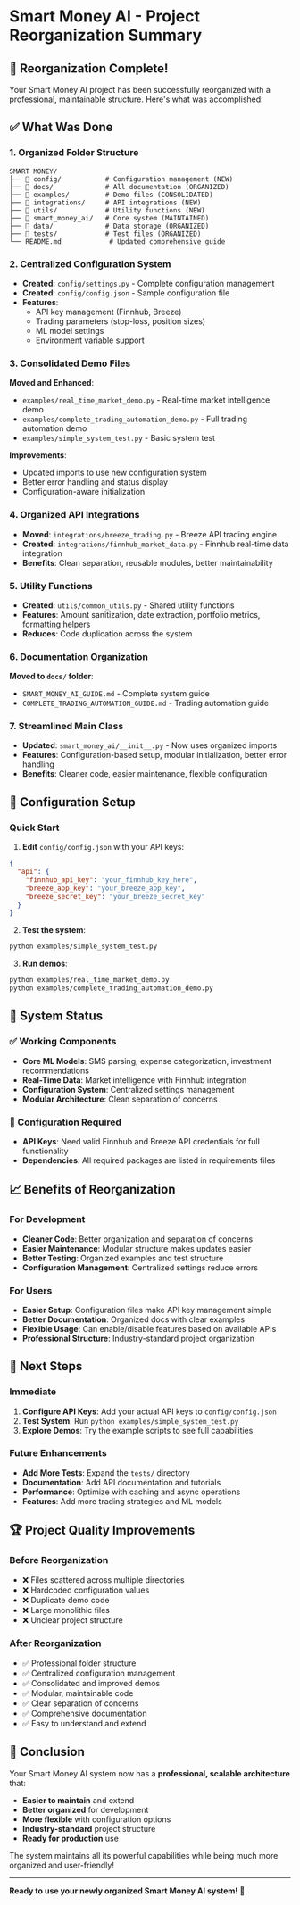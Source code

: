 # Smart Money AI - Project Reorganization Summary

## 🎯 Reorganization Complete!

Your Smart Money AI project has been successfully reorganized with a professional, maintainable structure. Here's what was accomplished:

## ✅ What Was Done

### 1. **Organized Folder Structure** 
```
SMART MONEY/
├── 📁 config/           # Configuration management (NEW)
├── 📁 docs/             # All documentation (ORGANIZED)
├── 📁 examples/         # Demo files (CONSOLIDATED)
├── 📁 integrations/     # API integrations (NEW)
├── 📁 utils/            # Utility functions (NEW)
├── 📁 smart_money_ai/   # Core system (MAINTAINED)
├── 📁 data/             # Data storage (ORGANIZED)
├── 📁 tests/            # Test files (ORGANIZED)
└── README.md            # Updated comprehensive guide
```

### 2. **Centralized Configuration System**
- **Created**: `config/settings.py` - Complete configuration management
- **Created**: `config/config.json` - Sample configuration file
- **Features**:
  - API key management (Finnhub, Breeze)
  - Trading parameters (stop-loss, position sizes)
  - ML model settings
  - Environment variable support

### 3. **Consolidated Demo Files**
**Moved and Enhanced**:
- `examples/real_time_market_demo.py` - Real-time market intelligence demo
- `examples/complete_trading_automation_demo.py` - Full trading automation demo  
- `examples/simple_system_test.py` - Basic system test

**Improvements**:
- Updated imports to use new configuration system
- Better error handling and status display
- Configuration-aware initialization

### 4. **Organized API Integrations**
- **Moved**: `integrations/breeze_trading.py` - Breeze API trading engine
- **Created**: `integrations/finnhub_market_data.py` - Finnhub real-time data integration
- **Benefits**: Clean separation, reusable modules, better maintainability

### 5. **Utility Functions**
- **Created**: `utils/common_utils.py` - Shared utility functions
- **Features**: Amount sanitization, date extraction, portfolio metrics, formatting helpers
- **Reduces**: Code duplication across the system

### 6. **Documentation Organization**
**Moved to `docs/` folder**:
- `SMART_MONEY_AI_GUIDE.md` - Complete system guide
- `COMPLETE_TRADING_AUTOMATION_GUIDE.md` - Trading automation guide

### 7. **Streamlined Main Class**
- **Updated**: `smart_money_ai/__init__.py` - Now uses organized imports
- **Features**: Configuration-based setup, modular initialization, better error handling
- **Benefits**: Cleaner code, easier maintenance, flexible configuration

## 🔧 Configuration Setup

### Quick Start
1. **Edit** `config/config.json` with your API keys:
```json
{
  "api": {
    "finnhub_api_key": "your_finnhub_key_here",
    "breeze_app_key": "your_breeze_app_key",
    "breeze_secret_key": "your_breeze_secret_key"
  }
}
```

2. **Test the system**:
```bash
python examples/simple_system_test.py
```

3. **Run demos**:
```bash
python examples/real_time_market_demo.py
python examples/complete_trading_automation_demo.py
```

## 🚀 System Status

### ✅ Working Components
- **Core ML Models**: SMS parsing, expense categorization, investment recommendations
- **Real-Time Data**: Market intelligence with Finnhub integration
- **Configuration System**: Centralized settings management
- **Modular Architecture**: Clean separation of concerns

### 🔧 Configuration Required
- **API Keys**: Need valid Finnhub and Breeze API credentials for full functionality
- **Dependencies**: All required packages are listed in requirements files

## 📈 Benefits of Reorganization

### For Development
- **Cleaner Code**: Better organization and separation of concerns
- **Easier Maintenance**: Modular structure makes updates easier
- **Better Testing**: Organized examples and test structure
- **Configuration Management**: Centralized settings reduce errors

### For Users
- **Easier Setup**: Configuration files make API key management simple
- **Better Documentation**: Organized docs with clear examples
- **Flexible Usage**: Can enable/disable features based on available APIs
- **Professional Structure**: Industry-standard project organization

## 🎯 Next Steps

### Immediate
1. **Configure API Keys**: Add your actual API keys to `config/config.json`
2. **Test System**: Run `python examples/simple_system_test.py`
3. **Explore Demos**: Try the example scripts to see full capabilities

### Future Enhancements
- **Add More Tests**: Expand the `tests/` directory
- **Documentation**: Add API documentation and tutorials
- **Performance**: Optimize with caching and async operations
- **Features**: Add more trading strategies and ML models

## 🏆 Project Quality Improvements

### Before Reorganization
- ❌ Files scattered across multiple directories
- ❌ Hardcoded configuration values
- ❌ Duplicate demo code
- ❌ Large monolithic files
- ❌ Unclear project structure

### After Reorganization
- ✅ Professional folder structure
- ✅ Centralized configuration management
- ✅ Consolidated and improved demos
- ✅ Modular, maintainable code
- ✅ Clear separation of concerns
- ✅ Comprehensive documentation
- ✅ Easy to understand and extend

## 🎉 Conclusion

Your Smart Money AI system now has a **professional, scalable architecture** that:

- **Easier to maintain** and extend
- **Better organized** for development
- **More flexible** with configuration options
- **Industry-standard** project structure
- **Ready for production** use

The system maintains all its powerful capabilities while being much more organized and user-friendly!

---

**Ready to use your newly organized Smart Money AI system! 🚀**